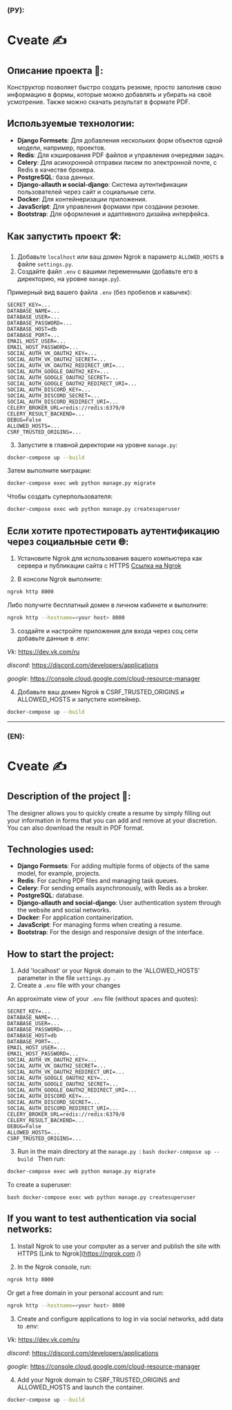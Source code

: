 ### (РУ):
# Cveate ✍️

## Описание проекта 📄:
Конструктор позволяет быстро создать резюме, просто заполнив свою информацию в формы, которые можно добавлять и убирать на своё усмотрение. Также можно скачать результат в формате PDF.  

## Используемые технологии:
- **Django Formsets**: Для добавления нескольких форм объектов одной модели, например, проектов.
- **Redis**: Для кэширования PDF файлов и управления очередями задач.
- **Celery**: Для асинхронной отправки писем по электронной почте, с Redis в качестве брокера.
- **PostgreSQL**: база данных.
- **Django-allauth и social-django**: Система аутентификации пользователей через сайт и социальные сети.
- **Docker**: Для контейнеризации приложения.
- **JavaScript**: Для управления формами при создании резюме.
- **Bootstrap**: Для оформления и адаптивного дизайна интерфейса.
  
## Как запустить проект 🛠️:
1. Добавьте `localhost` или ваш домен Ngrok в параметр `ALLOWED_HOSTS` в файле `settings.py`.
2. Создайте файл `.env` с вашими переменными (добавьте его в директорию, на уровне `manage.py`).

Примерный вид вашего файла `.env` (без пробелов и кавычек):
```
SECRET_KEY=...
DATABASE_NAME=...
DATABASE_USER=...
DATABASE_PASSWORD=...
DATABASE_HOST=db
DATABASE_PORT=...
EMAIL_HOST_USER=...
EMAIL_HOST_PASSWORD=...
SOCIAL_AUTH_VK_OAUTH2_KEY=...
SOCIAL_AUTH_VK_OAUTH2_SECRET=...
SOCIAL_AUTH_VK_OAUTH2_REDIRECT_URI=...
SOCIAL_AUTH_GOOGLE_OAUTH2_KEY=...
SOCIAL_AUTH_GOOGLE_OAUTH2_SECRET=...
SOCIAL_AUTH_GOOGLE_OAUTH2_REDIRECT_URI=...
SOCIAL_AUTH_DISCORD_KEY=...
SOCIAL_AUTH_DISCORD_SECRET=...
SOCIAL_AUTH_DISCORD_REDIRECT_URI=...
CELERY_BROKER_URL=redis://redis:6379/0
CELERY_RESULT_BACKEND=...
DEBUG=False
ALLOWED_HOSTS=...
CSRF_TRUSTED_ORIGINS=...
```
3. Запустите в главной директории на уровне `manage.py`:
```bash
docker-compose up --build
```
Затем выполните миграции:
```bash
docker-compose exec web python manage.py migrate
```
Чтобы создать суперпользователя:

```bash
docker-compose exec web python manage.py createsuperuser
```
## Если хотите протестировать аутентификацию через социальные сети 🌐:
1. Установите Ngrok для использования вашего компьютера как сервера и публикации сайта с HTTPS [Ссылка на Ngrok](https://ngrok.com/)

2. В консоли Ngrok выполните:
```bash
ngrok http 8000
```
Либо получите бесплатный домен в личном кабинете и выполните:
```bash
ngrok http --hostname=<your host> 8000  
```
3. создайте и настройте приложения для входа через соц сети добавьте данные в .env:

*Vk*: https://dev.vk.com/ru

*discord*: https://discord.com/developers/applications

*google*: https://console.cloud.google.com/cloud-resource-manager

4. Добавьте ваш домен Ngrok в CSRF_TRUSTED_ORIGINS и ALLOWED_HOSTS и запустите контейнер.
```bash
docker-compose up --build
```

----------------------------------------------------------------------------------------------------------------

### (EN):
# Cveate ✍️

## Description of the project 📄:
The designer allows you to quickly create a resume by simply filling out your information in forms that you can add and remove at your discretion. You can also download the result in PDF format. 

## Technologies used:
- **Django Formsets**: For adding multiple forms of objects of the same model, for example, projects.
- **Redis**: For caching PDF files and managing task queues.
- **Celery**: For sending emails asynchronously, with Redis as a broker.
- **PostgreSQL**: database.
- **Django-allauth and social-django**: User authentication system through the website and social networks.
- **Docker**: For application containerization.
- **JavaScript**: For managing forms when creating a resume.
- **Bootstrap**: For the design and responsive design of the interface.
 
## How to start the project:
1. Add 'localhost' or your Ngrok domain to the 'ALLOWED_HOSTS' parameter in the file `settings.py `.
2. Create a `.env` file with your changes

An approximate view of your `.env` file (without spaces and quotes):
```
SECRET_KEY=...
DATABASE_NAME=...
DATABASE_USER=...
DATABASE_PASSWORD=...
DATABASE_HOST=db
DATABASE_PORT=...
EMAIL_HOST_USER=...
EMAIL_HOST_PASSWORD=...
SOCIAL_AUTH_VK_OAUTH2_KEY=...
SOCIAL_AUTH_VK_OAUTH2_SECRET=...
SOCIAL_AUTH_VK_OAUTH2_REDIRECT_URI=...
SOCIAL_AUTH_GOOGLE_OAUTH2_KEY=...
SOCIAL_AUTH_GOOGLE_OAUTH2_SECRET=...
SOCIAL_AUTH_GOOGLE_OAUTH2_REDIRECT_URI=...
SOCIAL_AUTH_DISCORD_KEY=...
SOCIAL_AUTH_DISCORD_SECRET=...
SOCIAL_AUTH_DISCORD_REDIRECT_URI=...
CELERY_BROKER_URL=redis://redis:6379/0
CELERY_RESULT_BACKEND=...
DEBUG=False
ALLOWED_HOSTS=...
CSRF_TRUSTED_ORIGINS=...
```
3. Run in the main directory at the `manage.py `:
``bash
docker-compose up --build
``
Then run:
```bash
docker-compose exec web python manage.py migrate
```
To create a superuser:

``bash
docker-compose exec web python manage.py createsuperuser
``
## If you want to test authentication via social networks:
1. Install Ngrok to use your computer as a server and publish the site with HTTPS [Link to Ngrok](https://ngrok.com /)

2. In the Ngrok console, run:
```bash
ngrok http 8000
```
Or get a free domain in your personal account and run:
```bash
ngrok http --hostname=<your host> 8000 
```
3. Create and configure applications to log in via social networks, add data to .env:

*Vk*: https://dev.vk.com/ru

*discord*: https://discord.com/developers/applications

*google*: https://console.cloud.google.com/cloud-resource-manager

4. Add your Ngrok domain to CSRF_TRUSTED_ORIGINS and ALLOWED_HOSTS and launch the container.
```bash
docker-compose up --build
```


